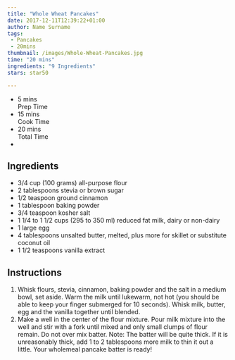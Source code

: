 ```yaml
---
title: "Whole Wheat Pancakes"
date: 2017-12-11T12:39:22+01:00
author: Name Surname
tags:
 - Pancakes
 - 20mins
thumbnail: /images/Whole-Wheat-Pancakes.jpg
time: "20 mins"
ingredients: "9 Ingredients"
stars: star50

---
```


<div class="cookingSummary">
<ul class="cookingSummary">
	<li>5 mins<br>Prep Time</li>
	<li>15 mins<br>Cook Time</li>
	<li>20 mins<br>Total Time</li>
	<li style="padding-top: 10px"><div class="star50"></div></li>
</div>



## Ingredients
-	3/4 cup (100 grams) all-purpose flour
-	2 tablespoons stevia or brown sugar
-	1/2 teaspoon ground cinnamon
-	1 tablespoon baking powder
-	3/4 teaspoon kosher salt
-	1 1/4 to 1 1/2 cups (295 to 350 ml) reduced fat milk, dairy or non-dairy
-	1 large egg
-	4 tablespoons unsalted butter, melted, plus more for skillet or substitute coconut oil
-	1 1/2 teaspoons vanilla extract


## Instructions
1. Whisk flours, stevia, cinnamon, baking powder and the salt in a medium bowl, set aside. Warm the milk until lukewarm, not hot (you should be able to keep your finger submerged for 10 seconds). Whisk milk, butter, egg and the vanilla together until blended.
2. Make a well in the center of the flour mixture. Pour milk mixture into the well and stir with a fork until mixed and only small clumps of flour remain. Do not over mix batter. Note: The batter will be quite thick. If it is unreasonably thick, add 1 to 2 tablespoons more milk to thin it out a little. Your wholemeal pancake batter is ready!